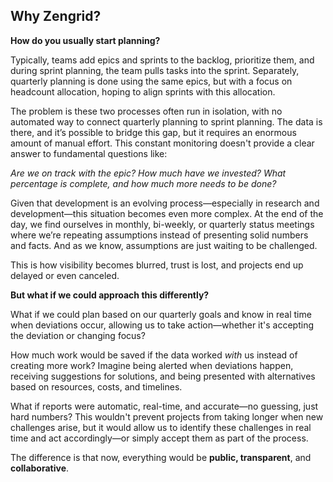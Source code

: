 ## Why Zengrid?

**How do you usually start planning?**

Typically, teams add epics and sprints to the backlog, 
prioritize them, and during sprint planning, 
the team pulls tasks into the sprint. 
Separately, quarterly planning is done using the same epics, 
but with a focus on headcount allocation, hoping to align 
sprints with this allocation.

The problem is these two processes often 
run in isolation, with no automated way to connect 
quarterly planning to sprint planning. 
The data is there, and it’s possible to bridge this gap, but it requires an enormous amount of manual effort. This constant monitoring doesn't provide a clear answer to fundamental questions like: 

*Are we on track with the epic? 
How much have we invested? What percentage is complete, and how much more needs to be done?*

Given that development is an evolving process—especially 
in research and development—this situation becomes even more complex. 
At the end of the day, we find ourselves in monthly, bi-weekly, or quarterly status meetings where we’re repeating assumptions instead of presenting solid numbers and facts. And as we know, assumptions are just waiting to be challenged.

This is how visibility becomes blurred, trust is lost, 
and projects end up delayed or even canceled.

**But what if we could approach this differently?** 

What if we could plan based on our quarterly 
goals and know in real time when deviations occur, 
allowing us to take action—whether 
it's accepting the deviation or changing focus?

How much work would be saved if the data worked 
_with_ 
us instead of creating more work? 
Imagine being alerted when deviations happen, 
receiving suggestions for solutions, 
and being presented with alternatives based on resources, costs, and timelines.

What if reports were automatic, 
real-time, and accurate—no guessing, 
just hard numbers? 
This wouldn't prevent projects from taking longer when new 
challenges arise, but it would allow us to identify these challenges in real time and act accordingly—or simply accept them as part of the process.

The difference is that now, 
everything would be **public, transparent**, and **collaborative**.